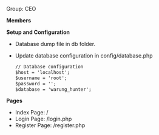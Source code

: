 Group: CEO

**Members**

**Setup and Configuration**

- Database dump file in db folder.
- Update database configuration in config/database.php

  ```html
  // Database configuration
  $host = 'localhost';
  $username = 'root';
  $password = '';
  $database = 'warung_hunter';
  ```

**Pages**

- Index Page: /
- Login Page: /login.php
- Register Page: /register.php
